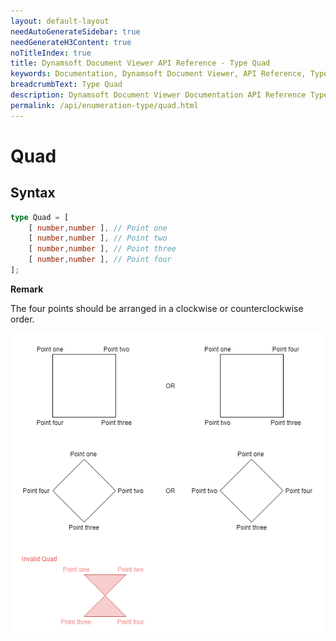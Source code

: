 ```yaml
---
layout: default-layout
needAutoGenerateSidebar: true
needGenerateH3Content: true
noTitleIndex: true
title: Dynamsoft Document Viewer API Reference - Type Quad
keywords: Documentation, Dynamsoft Document Viewer, API Reference, Type Quad
breadcrumbText: Type Quad
description: Dynamsoft Document Viewer Documentation API Reference Type Quad Page
permalink: /api/enumeration-type/quad.html
---
```


# Quad

## Syntax

```typescript
type Quad = [
	[ number,number ], // Point one
	[ number,number ], // Point two
	[ number,number ], // Point three
	[ number,number ], // Point four
];
```

**Remark**

The four points should be arranged in a clockwise or counterclockwise  order.

![Quad](/assets/imgs/quad.png)